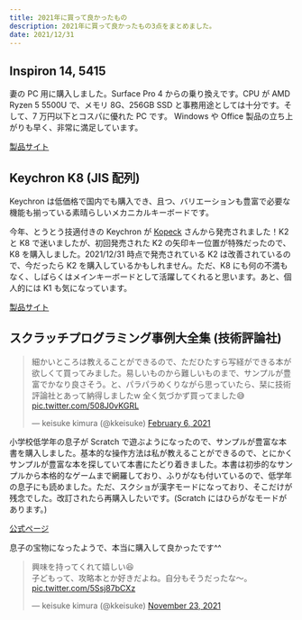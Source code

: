```yaml
---
title: 2021年に買って良かったもの
description: 2021年に買って良かったもの3点をまとめました。
date: 2021/12/31
---
```


## Inspiron 14, 5415

妻の PC 用に購入しました。Surface Pro 4 からの乗り換えです。CPU が AMD Ryzen 5 5500U で、メモリ 8G、256GB SSD と事務用途としては十分です。そして、7 万円以下とコスパに優れた PC です。 Windows や Office 製品の立ち上がりも早く、非常に満足しています。

[製品サイト](https://www.dell.com/ja-jp/shop/%E3%83%87%E3%83%AB%E3%81%AE%E3%83%8E%E3%83%BC%E3%83%88%E3%83%91%E3%82%BD%E3%82%B3%E3%83%B3/inspiron-14-%E3%83%8E%E3%83%BC%E3%83%88%E3%83%91%E3%82%BD%E3%82%B3%E3%83%B3/spd/inspiron-14-5415-laptop)

## Keychron K8 (JIS 配列)

Keychron は低価格で国内でも購入でき、且つ、バリエーションも豊富で必要な機能も揃っている素晴らしいメカニカルキーボードです。

<article-img src="/articles/images/20211231_1.webp" title="RGB ライト / Gateronメカニカル・赤" width="1024" height="768"></article-img>

今年、とうとう技適付きの Keychron が [Kopeck](https://kopek.jp/products_category/keychron/) さんから発売されました！K2 と K8 で迷いましたが、初回発売された K2 の矢印キー位置が特殊だったので、K8 を購入しました。2021/12/31 時点で発売されている K2 は改善されているので、今だったら K2 を購入しているかもしれません。ただ、K8 にも何の不満もなく、しばらくはメインキーボードとして活躍してくれると思います。あと、個人的には K1 も気になっています。

[製品サイト](https://superkopek.jp/products/keychron-k8)

## スクラッチプログラミング事例大全集 (技術評論社)

<blockquote class="twitter-tweet"><p lang="ja" dir="ltr">細かいところは教えることができるので、ただひたすら写経ができる本が欲しくて買ってみました。易しいものから難しいものまで、サンプルが豊富でかなり良さそう。と、パラパラめくりながら思っていたら、栞に技術評論社とあって納得しましたw 全く気づかず買ってました😅 <a href="https://t.co/508J0vKGRL">pic.twitter.com/508J0vKGRL</a></p>&mdash; keisuke kimura (@kkeisuke) <a href="https://twitter.com/kkeisuke/status/1357932300214759424?ref_src=twsrc%5Etfw">February 6, 2021</a></blockquote> <script async src="https://platform.twitter.com/widgets.js" charset="utf-8"></script>

小学校低学年の息子が Scratch で遊ぶようになったので、サンプルが豊富な本書を購入しました。基本的な操作方法は私が教えることができるので、とにかくサンプルが豊富な本を探していて本書にたどり着きました。本書は初歩的なサンプルから本格的なゲームまで網羅しており、ふりがなも付いているので、低学年の息子にも読めました。ただ、スクショが漢字モードになっており、そこだけが残念でした。改訂されたら再購入したいです。(Scratch にはひらがなモードがあります。)

[公式ページ](https://gihyo.jp/book/2020/978-4-297-11502-9)

息子の宝物になったようで、本当に購入して良かったです^^

<blockquote class="twitter-tweet"><p lang="ja" dir="ltr">興味を持ってくれて嬉しい😆<br>子どもって、攻略本とか好きだよね。自分もそうだったな〜。 <a href="https://t.co/5Ssj87bCXz">pic.twitter.com/5Ssj87bCXz</a></p>&mdash; keisuke kimura (@kkeisuke) <a href="https://twitter.com/kkeisuke/status/1463002436138782728?ref_src=twsrc%5Etfw">November 23, 2021</a></blockquote> <script async src="https://platform.twitter.com/widgets.js" charset="utf-8"></script>

